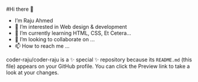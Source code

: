 #Hi there 👋
- I’m Raju Ahmed 
- 👀 I’m interested in Web design & development
- 🌱 I’m currently learning HTML, CSS, Et Cetera...
- 💞️ I’m looking to collaborate on ...
- 📫 How to reach me ...

coder-raju/coder-raju is a ✨ special ✨ repository because its `README.md` (this file) appears on your GitHub profile.
You can click the Preview link to take a look at your changes.
